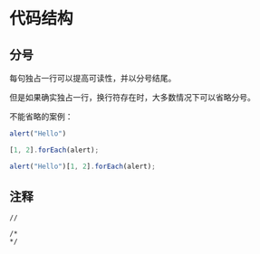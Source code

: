 # 代码结构

## 分号
每句独占一行可以提高可读性，并以分号结尾。

但是如果确实独占一行，换行符存在时，大多数情况下可以省略分号。

不能省略的案例：
```javascript
alert("Hello")

[1, 2].forEach(alert);
```
```javascript
alert("Hello")[1, 2].forEach(alert);
```

## 注释
```
//

/*
*/
```